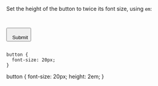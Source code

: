 Set the height of the button to twice its font size, using `em`:

<codeblock language="css" type="exercise" testMode="fixedInput">
<code>
<panel language="html">
<button>
  Submit
</button>
</panel>
<panel language="css">
button {
  font-size: 20px;
}
</panel>
</code>

<solution>
button {
  font-size: 20px;
  height: 2em;
}
</solution>
</codeblock>
